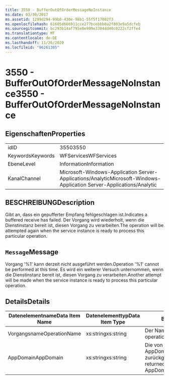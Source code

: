 ```yaml
---
title: 3550 - BufferOutOfOrderMessageNoInstance
ms.date: 03/30/2017
ms.assetid: 1299d294-99b8-430e-98b1-55f5f17002f3
ms.openlocfilehash: 61605d666911cce277bcebbb0a2f803e9a5dcfeb
ms.sourcegitcommit: bc293b14af795e0e999e3304dd40c0222cf2ffe4
ms.translationtype: MT
ms.contentlocale: de-DE
ms.lasthandoff: 11/26/2020
ms.locfileid: "96261305"
---
```

# <a name="3550---bufferoutofordermessagenoinstance"></a><span data-ttu-id="da5a5-102">3550 - BufferOutOfOrderMessageNoInstance</span><span class="sxs-lookup"><span data-stu-id="da5a5-102">3550 - BufferOutOfOrderMessageNoInstance</span></span>

## <a name="properties"></a><span data-ttu-id="da5a5-103">Eigenschaften</span><span class="sxs-lookup"><span data-stu-id="da5a5-103">Properties</span></span>  
  
|||  
|-|-|  
|<span data-ttu-id="da5a5-104">id</span><span class="sxs-lookup"><span data-stu-id="da5a5-104">ID</span></span>|<span data-ttu-id="da5a5-105">3550</span><span class="sxs-lookup"><span data-stu-id="da5a5-105">3550</span></span>|  
|<span data-ttu-id="da5a5-106">Keywords</span><span class="sxs-lookup"><span data-stu-id="da5a5-106">Keywords</span></span>|<span data-ttu-id="da5a5-107">WFServices</span><span class="sxs-lookup"><span data-stu-id="da5a5-107">WFServices</span></span>|  
|<span data-ttu-id="da5a5-108">Ebene</span><span class="sxs-lookup"><span data-stu-id="da5a5-108">Level</span></span>|<span data-ttu-id="da5a5-109">Information</span><span class="sxs-lookup"><span data-stu-id="da5a5-109">Information</span></span>|  
|<span data-ttu-id="da5a5-110">Kanal</span><span class="sxs-lookup"><span data-stu-id="da5a5-110">Channel</span></span>|<span data-ttu-id="da5a5-111">Microsoft-Windows-Application Server-Applications/Analytic</span><span class="sxs-lookup"><span data-stu-id="da5a5-111">Microsoft-Windows-Application Server-Applications/Analytic</span></span>|  
  
## <a name="description"></a><span data-ttu-id="da5a5-112">BESCHREIBUNG</span><span class="sxs-lookup"><span data-stu-id="da5a5-112">Description</span></span>  

 <span data-ttu-id="da5a5-113">Gibt an, dass ein gepufferter Empfang fehlgeschlagen ist.</span><span class="sxs-lookup"><span data-stu-id="da5a5-113">Indicates a buffered receive has failed.</span></span> <span data-ttu-id="da5a5-114">Der Vorgang wird wiederholt, wenn die Dienstinstanz bereit ist, diesen Vorgang zu verarbeiten.</span><span class="sxs-lookup"><span data-stu-id="da5a5-114">The operation will be attempted again when the service instance is ready to process this particular operation.</span></span>  
  
## <a name="message"></a><span data-ttu-id="da5a5-115">`Message`</span><span class="sxs-lookup"><span data-stu-id="da5a5-115">Message</span></span>  

 <span data-ttu-id="da5a5-116">Vorgang '%1' kann derzeit nicht ausgeführt werden.</span><span class="sxs-lookup"><span data-stu-id="da5a5-116">Operation '%1' cannot be performed at this time.</span></span> <span data-ttu-id="da5a5-117">Es wird ein weiterer Versuch unternommen, wenn die Dienstinstanz bereit ist, diesen Vorgang zu verarbeiten.</span><span class="sxs-lookup"><span data-stu-id="da5a5-117">Another attempt will be made when the service instance is ready to process this particular operation.</span></span>  
  
## <a name="details"></a><span data-ttu-id="da5a5-118">Details</span><span class="sxs-lookup"><span data-stu-id="da5a5-118">Details</span></span>  
  
|<span data-ttu-id="da5a5-119">Datenelementname</span><span class="sxs-lookup"><span data-stu-id="da5a5-119">Data Item Name</span></span>|<span data-ttu-id="da5a5-120">Datenelementtyp</span><span class="sxs-lookup"><span data-stu-id="da5a5-120">Data Item Type</span></span>|<span data-ttu-id="da5a5-121">BESCHREIBUNG</span><span class="sxs-lookup"><span data-stu-id="da5a5-121">Description</span></span>|  
|--------------------|--------------------|-----------------|  
|<span data-ttu-id="da5a5-122">Vorgangsname</span><span class="sxs-lookup"><span data-stu-id="da5a5-122">OperationName</span></span>|<span data-ttu-id="da5a5-123">xs:string</span><span class="sxs-lookup"><span data-stu-id="da5a5-123">xs:string</span></span>|<span data-ttu-id="da5a5-124">Der Name des Vorgangs.</span><span class="sxs-lookup"><span data-stu-id="da5a5-124">The name of the operation.</span></span>|  
|<span data-ttu-id="da5a5-125">AppDomain</span><span class="sxs-lookup"><span data-stu-id="da5a5-125">AppDomain</span></span>|<span data-ttu-id="da5a5-126">xs:string</span><span class="sxs-lookup"><span data-stu-id="da5a5-126">xs:string</span></span>|<span data-ttu-id="da5a5-127">Die von AppDomain.CurrentDomain.FriendlyName zurückgegebene Zeichenfolge.</span><span class="sxs-lookup"><span data-stu-id="da5a5-127">The string returned by AppDomain.CurrentDomain.FriendlyName.</span></span>|
